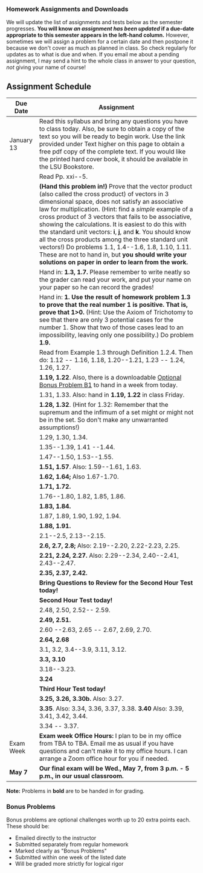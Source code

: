 ### Homework Assignments and Downloads

We will update the list of assignments and tests below as the semester progresses. **You will know *an assignment has been updated* if a due-date appropriate to this semester appears in the left-hand column.** However, sometimes we will assign a problem for a certain date and then postpone it because we don't cover as much as planned in class. So check regularly for updates as to what is due and when. If you email me about a pending assignment, I may send a hint to the whole class in answer to your question, *not* giving your name of course!

## Assignment Schedule

| Due Date | Assignment |
|----------|------------|
| January 13 | Read this syllabus and bring any questions you have to class today. Also, be sure to obtain a copy of the text so you will be ready to begin work. Use the link provided under Text higher on this page to obtain a free pdf copy of the complete text. If you would like the printed hard cover book, it should be available in the LSU Bookstore. |
| | Read Pp. xxi--5. |
| | **(Hand this problem in!)** Prove that the vector product (also called the cross product) of vectors in 3 dimensional space, does not satisfy an associative law for multiplication. (Hint: find a *simple* example of a cross product of 3 vectors that fails to be associative, showing the calculations. It is easiest to do this with the standard unit vectors: **i**, **j**, and **k**. You should know all the cross products among the three standard unit vectors!) Do problems 1.1, 1.4--1.6, 1.8, 1.10, 1.11. These are not to hand in, but **you should write your solutions on paper in order to learn from the work.** |
| | Hand in: **1.3, 1.7.** Please remember to write neatly so the grader can read your work, and put your name on your paper so he can record the grades! |
| | Hand in: **1. Use the result of homework problem 1.3 to prove that the real number 1 is positive. That is, prove that 1>0.** (Hint: Use the Axiom of Trichotomy to see that there are only 3 potential cases for the number 1. Show that two of those cases lead to an impossibility, leaving only one possibility.) Do problem **1.9.** |
| | Read from Example 1.3 through Definition 1.2.4. Then do: 1.12 -- 1.16, 1.18, 1.20--1.21, 1.23 -- 1.24, 1.26, 1.27. |
| | **1.19, 1.22**. Also, there is a downloadable [Optional Bonus Problem B1](http://www.math.lsu.edu/~rich/NewExercise_p12.pdf) to hand in a week from today. |
| | 1.31, 1.33. Also: hand in **1.19, 1.22** in class Friday. |
| | **1.28, 1.32**. (Hint for 1.32: Remember that the supremum and the infimum of a set might or might not be in the set. So don't make any unwarranted assumptions!) |
| | 1.29, 1.30, 1.34. |
| | 1.35--1.39, 1.41 --1.44. |
| | 1.47--1.50, 1.53--1.55. |
| | **1.51, 1.57**. Also: 1.59--1.61, 1.63. |
| | **1.62, 1.64;** Also 1.67-1.70. |
| | **1.71, 1.72.** |
| | 1.76--1.80, 1.82, 1.85, 1.86. |
| | **1.83, 1.84.** |
| | 1.87, 1.89, 1.90, 1.92, 1.94. |
| | **1.88, 1.91.** |
| | 2.1--2.5, 2.13--2.15. |
| | **2.6, 2.7, 2.8;** Also: 2.19--2.20, 2.22-2.23, 2.25. |
| | **2.21, 2.24, 2.27.** Also: 2.29--2.34, 2.40--2.41, 2.43--2.47. |
| | **2.35, 2.37, 2.42.** |
| | **Bring Questions to Review for the Second Hour Test today!** |
| | **Second Hour Test today!** |
| | 2.48, 2.50, 2.52-- 2.59. |
| | **2.49, 2.51.** |
| | 2.60 --2.63, 2.65 -- 2.67, 2.69, 2.70. |
| | **2.64, 2.68** |
| | 3.1, 3.2, 3.4--3.9, 3.11, 3.12. |
| | **3.3, 3.10** |
| | 3.18--3.23. |
| | **3.24** |
| | **Third Hour Test today!** |
| | **3.25, 3.26, 3.30b.** Also: 3.27. |
| | **3.35**. Also: 3.34, 3.36, 3.37, 3.38. **3.40** Also: 3.39, 3.41, 3.42, 3.44. |
| | 3.34 -- 3.37. |
| Exam Week | **Exam week Office Hours:** I plan to be in my office from TBA to TBA. Email me as usual if you have questions and can't make it to my office hours. I can arrange a Zoom office hour for you if needed. |
| **May 7** | **Our final exam will be Wed., May 7, from 3 p.m. - 5 p.m., in our usual classroom.** |

**Note:** Problems in **bold** are to be handed in for grading.

### Bonus Problems
Bonus problems are optional challenges worth up to 20 extra points each. These should be:
- Emailed directly to the instructor
- Submitted separately from regular homework
- Marked clearly as "Bonus Problems"
- Submitted within one week of the listed date
- Will be graded more strictly for logical rigor